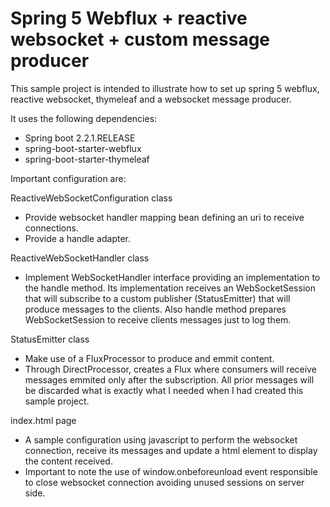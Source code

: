 # Spring 5 Webflux + reactive websocket + custom message producer
This sample project is intended to illustrate how to set up spring 5 webflux, reactive websocket, thymeleaf and a websocket message producer.

It uses the following dependencies:
- Spring boot 2.2.1.RELEASE
- spring-boot-starter-webflux
- spring-boot-starter-thymeleaf

Important configuration are:

ReactiveWebSocketConfiguration class
- Provide websocket handler mapping bean defining an uri to receive connections.
- Provide a handle adapter.

ReactiveWebSocketHandler class
- Implement WebSocketHandler interface providing an implementation to the handle method. Its implementation receives an WebSocketSession that will subscribe to a custom publisher (StatusEmitter) that will produce messages to the clients. Also handle method prepares WebSocketSession to receive clients messages just to log them.

StatusEmitter class
- Make use of a FluxProcessor to produce and emmit content.
- Through DirectProcessor, creates a Flux where consumers will receive messages emmited only after the subscription. All prior messages will be discarded what is exactly what I needed when I had created this sample project.

index.html page
- A sample configuration using javascript to perform the websocket connection, receive its messages and update a html element to display the content received.
- Important to note the use of window.onbeforeunload event responsible to close websocket connection avoiding unused sessions on server side.
